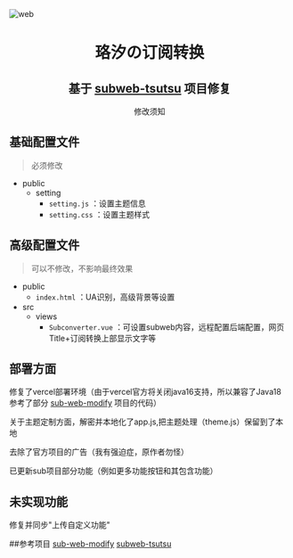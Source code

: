 <img src="https://cdn.jsdelivr.net/gh/lhl77/repository@main/blog/20210802143449.png" alt="web"/>
<h1 align="center">珞汐の订阅转换</a></h1>
<h2 align="center">基于 <a href="https://github.com/lhl77/subweb-tsutsu" target="_blank">subweb-tsutsu</a> 项目修复</h2>
<p align="center">
修改须知

## 基础配置文件

> 必须修改

- public
    - setting
        - `setting.js` ：设置主题信息
        - `setting.css` ：设置主题样式


## 高级配置文件

> 可以不修改，不影响最终效果

- public
    - `index.html` ：UA识别，高级背景等设置
- src
    - views
        - `Subconverter.vue` ：可设置subweb内容，远程配置后端配置，网页Title+订阅转换上部显示文字等

## 部署方面
 修复了vercel部署环境（由于vercel官方将关闭java16支持，所以兼容了Java18 参考了部分 <a href="https://github.com/youshandefeiyang/sub-web-modify" target="_blank">sub-web-modify</a> 项目的代码）
 
 关于主题定制方面，解密并本地化了app.js,把主题处理（theme.js）保留到了本地
 
 去除了官方项目的广告（我有强迫症，原作者勿怪）

已更新sub项目部分功能（例如更多功能按钮和其包含功能）

## 未实现功能
修复并同步"上传自定义功能"

 ##参考项目
<a href="https://github.com/youshandefeiyang/sub-web-modify" target="_blank">sub-web-modify</a>
<a href="https://github.com/lhl77/subweb-tsutsu" target="_blank">subweb-tsutsu</a>
